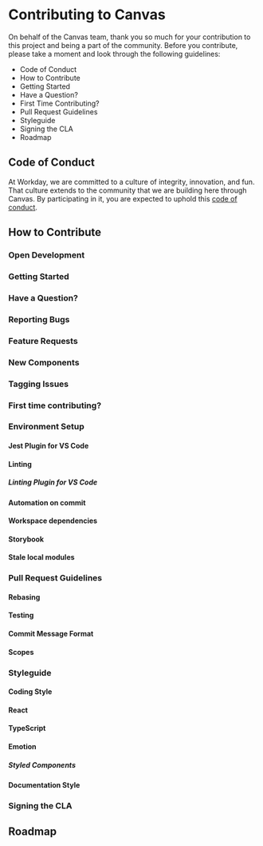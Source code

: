 # Contributing to Canvas

On behalf of the Canvas team, thank you so much for your contribution to this project and being a
part of the community. Before you contribute, please take a moment and look through the following
guidelines:

- Code of Conduct
- How to Contribute
- Getting Started
- Have a Question?
- First Time Contributing?
- Pull Request Guidelines
- Styleguide
- Signing the CLA
- Roadmap

## Code of Conduct

At Workday, we are committed to a culture of integrity, innovation, and fun. That culture extends to
the community that we are building here through Canvas. By participating in it, you are expected to
uphold this [code of conduct]().

## How to Contribute

### Open Development

### Getting Started

### Have a Question?

### Reporting Bugs

### Feature Requests

### New Components

### Tagging Issues

### First time contributing?

### Environment Setup

#### Jest Plugin for VS Code

#### Linting

##### Linting Plugin for VS Code

#### Automation on commit

#### Workspace dependencies

#### Storybook

#### Stale local modules

### Pull Request Guidelines

#### Rebasing

#### Testing

#### Commit Message Format

#### Scopes

### Styleguide

#### Coding Style

#### React

#### TypeScript

#### Emotion

##### Styled Components

#### Documentation Style

### Signing the CLA

## Roadmap
